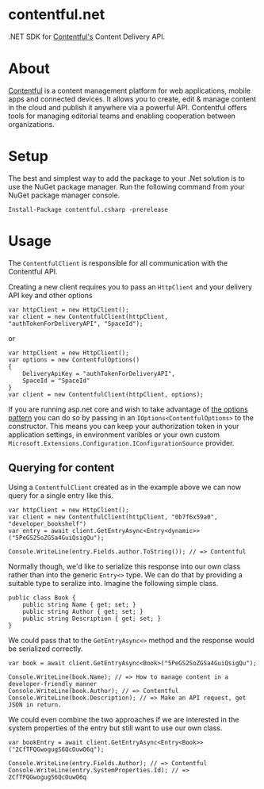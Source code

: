 # contentful.net
.NET SDK for [Contentful's][1] Content Delivery API.

# About

[Contentful][1] is a content management platform for web applications, 
mobile apps and connected devices. It allows you to create, edit & manage 
content in the cloud and publish it anywhere via a powerful API. Contentful offers 
tools for managing editorial teams and enabling cooperation between organizations.

# Setup 

The best and simplest way to add the package to your .Net solution is to use the NuGet package manager.
Run the following command from your NuGet package manager console.

    Install-Package contentful.csharp -prerelease


# Usage

The `ContentfulClient` is responsible for all communication with the Contentful API.

Creating a new client requires you to pass an `HttpClient` and your delivery API key and other options

    var httpClient = new HttpClient();
    var client = new ContentfulClient(httpClient, "authTokenForDeliveryAPI", "SpaceId");

or

    var httpClient = new HttpClient();
    var options = new ContentfulOptions()
    {
        DeliveryApiKey = "authTokenForDeliveryAPI",
        SpaceId = "SpaceId"
    }
    var client = new ContentfulClient(httpClient, options);

If you are running asp.net core and wish to take advantage of [the options pattern][2] you can do so 
by passing in an `IOptions<ContentfulOptions>` to the constructor. This means you can keep your authorization token in your 
application settings, in environment varibles or your own custom `Microsoft.Extensions.Configuration.IConfigurationSource` provider.

## Querying for content

Using a `ContentfulClient` created as in the example above we can now query for a single entry like this.

    var httpClient = new HttpClient();
    var client = new ContentfulClient(httpClient, "0b7f6x59a0", "developer_bookshelf")
    var entry = await client.GetEntryAsync<Entry<dynamic>>("5PeGS2SoZGSa4GuiQsigQu");

    Console.WriteLine(entry.Fields.author.ToString()); // => Contentful

Normally though, we'd like to serialize this response into our own class rather than into the generic `Entry<>` type. We can do that by 
providing a suitable type to seralize into. Imagine the following simple class.

    public class Book {
        public string Name { get; set; }
        public string Author { get; set; }
        public string Description { get; set; }
    }

We could pass that to the `GetEntryAsync<>` method and the response would be serialized correctly.

    var book = await client.GetEntryAsync<Book>("5PeGS2SoZGSa4GuiQsigQu");
    
    Console.WriteLine(book.Name); // => How to manage content in a developer-friendly manner
    Console.WriteLine(book.Author); // => Contentful
    Console.WriteLine(book.Description); // => Make an API request, get JSON in return.

We could even combine the two approaches if we are interested in the system properties of the entry but 
still want to use our own class.

    var bookEntry = await client.GetEntryAsync<Entry<Book>>("2CfTFQGwogugS6QcOuwO6q");

    Console.WriteLine(entry.Fields.Author); // => Contentful
    Console.WriteLine(entry.SystemProperties.Id); // => 2CfTFQGwogugS6QcOuwO6q





[1]: https://www.contentful.com
[2]: https://docs.asp.net/en/latest/fundamentals/configuration.html#options-config-objects